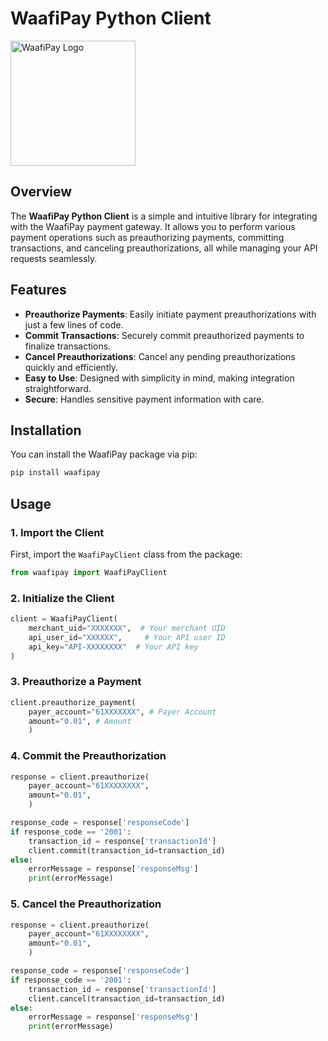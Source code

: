 # WaafiPay Python Client

<img src="https://merchant.waafipay.com/assets/images/waafipay-tab.png" alt="WaafiPay Logo" width="200"/>

## Overview

The **WaafiPay Python Client** is a simple and intuitive library for integrating with the WaafiPay payment gateway. It allows you to perform various payment operations such as preauthorizing payments, committing transactions, and canceling preauthorizations, all while managing your API requests seamlessly.

## Features

- **Preauthorize Payments**: Easily initiate payment preauthorizations with just a few lines of code.
- **Commit Transactions**: Securely commit preauthorized payments to finalize transactions.
- **Cancel Preauthorizations**: Cancel any pending preauthorizations quickly and efficiently.
- **Easy to Use**: Designed with simplicity in mind, making integration straightforward.
- **Secure**: Handles sensitive payment information with care.

## Installation

You can install the WaafiPay package via pip:

```bash
pip install waafipay
```

## Usage

### 1. Import the Client

First, import the `WaafiPayClient` class from the package:

```python
from waafipay import WaafiPayClient
```

### 2. Initialize the Client

```python
client = WaafiPayClient(
    merchant_uid="XXXXXXX",  # Your merchant UID
    api_user_id="XXXXXX",     # Your API user ID
    api_key="API-XXXXXXXX"  # Your API key
)
```

### 3. Preauthorize a Payment

```python
client.preauthorize_payment(
    payer_account="61XXXXXXX", # Payer Account
    amount="0.01", # Amount
    )
```

### 4. Commit the Preauthorization

```python
response = client.preauthorize(
    payer_account="61XXXXXXXX", 
    amount="0.01",
    )

response_code = response['responseCode']
if response_code == '2001':
    transaction_id = response['transactionId']
    client.commit(transaction_id=transaction_id)
else:
    errorMessage = response['responseMsg']
    print(errorMessage)
```

### 5. Cancel the Preauthorization

```python
response = client.preauthorize(
    payer_account="61XXXXXXXX", 
    amount="0.01",
    )

response_code = response['responseCode']
if response_code == '2001':
    transaction_id = response['transactionId']
    client.cancel(transaction_id=transaction_id)
else:
    errorMessage = response['responseMsg']
    print(errorMessage)
```
